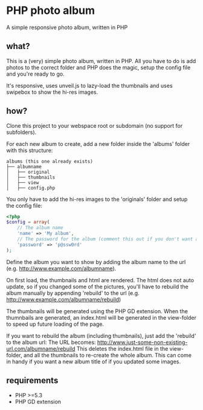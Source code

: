 PHP photo album
=================================

A simple responsive photo album, written in PHP

what?
--------------

This is a (very) simple photo album, written in PHP.
All you have to do is add photos to the correct folder and PHP does the magic, setup the config file and you're ready to go.

It's responsive, uses unveil.js to lazy-load the thumbnails and uses swipebox to show the hi-res images.

how?
--------------
Clone this project to your webspace root or subdomain (no support for subfolders).

For each new album to create, add a new folder inside the 'albums' folder with this structure:

```
albums (this one already exists)
├── albumname
│   ├── original
│   ├── thumbnails
│   ├── view
│   ├── config.php
```
You only have to add the hi-res images to the 'originals' folder and setup the config file:
```php
<?php
$config = array(
    // The album name
    'name' => 'My album',
    // The password for the album (comment this out if you don't want a password)
    'password' => 'p@ssw0rd'
);
```
Define the album you want to show by adding the album name to the url (e.g. http://www.example.com/albumname).

On first load, the thumbnails and html are rendered. The html does not auto update, so if you changed some of the pictures, you'll have to rebuild the album manually by appending 'rebuild' to the url (e.g. http://www.example.com/albumname/rebuild)

The thumbnails will be generated using the PHP GD extension.
When the thumnbails are generated, an index.html will be generated in the view-folder to speed up future loading of the page.

If you want to rebuild the album (including thumbnails), just add the 'rebuild' to the album url:
The URL becomes: http://www.just-some-non-existing-url.com/albumname/rebuild
This deletes the index.html file in the view-folder, and all the thumbnails to re-create the whole album.
This can come in handy if you want a new album title of if you updated some images.

requirements
--------------

- PHP >=5.3
- PHP GD extension
